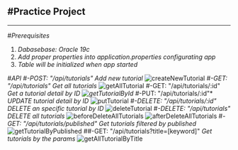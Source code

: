 #Practice Project
---
---
#*Prerequisites*
1. *Dabasebase: Oracle 19c*
1. *Add proper properties into application.properties configurating app*
1. *Table will be initialized when app started*

#*API*
#*-POST: "/api/tutorials"*
*Add new tutorial*
![createNewTutorial](https://user-images.githubusercontent.com/86148510/218700401-16d434e9-46bc-43a9-9c10-4aff1d2eafa8.png)
#*-GET: "/api/tutorials"*
*Get all tutorials*
![getAllTutorial](https://user-images.githubusercontent.com/86148510/218700448-c3d0bcbc-af2a-47ed-9150-47ab1cc5a3d4.png)
#-GET: "/api/tutorials/:id"
*Get a tutorial detail by ID
![getTutorialById](https://user-images.githubusercontent.com/86148510/218700505-ea189a08-4283-4d28-9c6c-5084c9a01c57.png)
#*-PUT: "/api/tutorials/:id"*
*UPDATE tutorial detail by ID*
![putTutorial](https://user-images.githubusercontent.com/86148510/218700539-2cd3c21b-e22f-471a-a17e-8fb94a4d9183.png)
#*-DELETE: "/api/tutorials/:id"*
*DELETE an specific tutorial by ID*
![deleteTutorial](https://user-images.githubusercontent.com/86148510/218700586-ca6d005e-ebbb-41d0-9885-6f6acb5bf6dc.png)
#*-DELETE: "/api/tutorials"*
*DELETE all tutorials*
![beforeDeleteAllTutorials](https://user-images.githubusercontent.com/86148510/218700608-ea78e965-841c-48f2-96ee-e7a991d4e329.png)
![afterDeleteAllTutorials](https://user-images.githubusercontent.com/86148510/218700631-32c9d12a-3393-4c6a-a458-1ad009880794.png)
#*-GET: "/api/tutorials/published"*
*Get tutorials filtered by published*
![getTutorialByPublished](https://user-images.githubusercontent.com/86148510/218700669-abe51086-c98a-4a90-a0b9-f3f715bce3ff.png)
##-GET: "/api/tutorials?title=[keyword]"
*Get tutorials by the params*
![getAllTutorialByTitle](https://user-images.githubusercontent.com/86148510/218700703-b2362b1c-8a46-46c0-9d03-9146fd6ed805.png)
